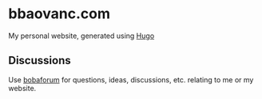 # bbaovanc.com

My personal website, generated using [Hugo](https://gohugo.io)

## Discussions

Use [bobaforum](https://forum.bbaovanc.com) for questions, ideas, discussions,
etc. relating to me or my website.
